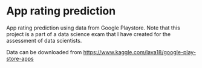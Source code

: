 # App rating prediction
App rating prediction using data from Google Playstore. Note that this project is a part of a data science exam that I have created for the assessment of data scientists.

Data can be downloaded from https://www.kaggle.com/lava18/google-play-store-apps
